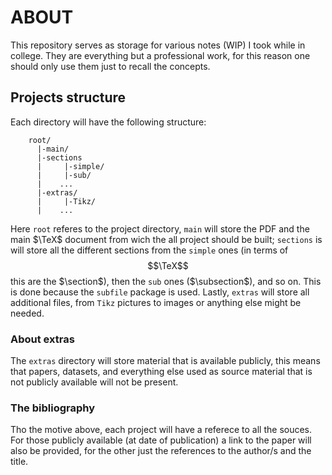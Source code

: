 # ABOUT
This repository serves as storage for various notes (WIP) I took while in college.
They are everything but a professional work, 
for this reason one should only use them just to recall the concepts.

## Projects structure
Each directory will have the following structure:
```
    root/
      |-main/
      |-sections
      |     |-simple/
      |     |-sub/
      |    ...
      |-extras/
      |     |-Tikz/
      |    ...
```
Here `root` referes to the project directory, `main` will store the PDF and the 
main $\TeX$ document from wich the all project should be built; `sections`
is will store all the different sections from the `simple` ones 
(in terms of $$\TeX$$ this are the $\section$), then the `sub` ones ($\subsection$),
and so on. This is done because the `subfile` package is used.
Lastly, `extras` will store all additional files, from `Tikz` pictures to images 
or anything else might be needed.

### About extras
The `extras` directory will store material that is available publicly, 
this means that papers, datasets, and everything else used as source material
that is not publicly available will not be present.

### The bibliography
Tho the motive above, each project will have a referece to all the souces.
For those publicly available (at date of publication) a link to the paper will also be provided,
for the other just the references to the author/s and the title.

